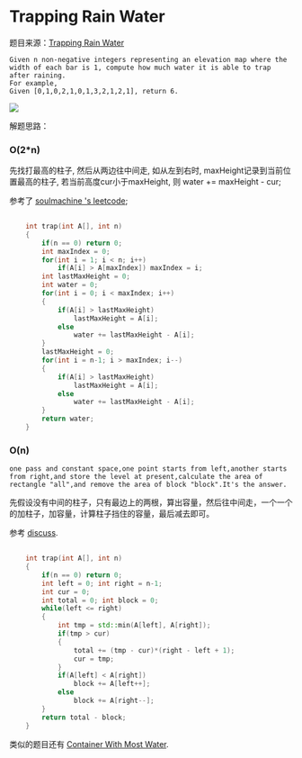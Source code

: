 # Trapping Rain Water

题目来源：[Trapping Rain Water](https://oj.leetcode.com/problems/trapping-rain-water/)

>
	Given n non-negative integers representing an elevation map where the width of each bar is 1, compute how much water it is able to trap after raining.
	For example, 
	Given [0,1,0,2,1,0,1,3,2,1,2,1], return 6.

![](http://tl3shi.github.com/resource/blogimage/leetcode-rainwatertrap.png)

解题思路：

###  O(2\*n)

先找打最高的柱子, 然后从两边往中间走, 如从左到右时, maxHeight记录到当前位置最高的柱子, 若当前高度cur小于maxHeight, 则 water += maxHeight - cur;

参考了 [soulmachine 's leetcode](https://github.com/soulmachine/leetcode); 

```cpp
	
	int trap(int A[], int n) 
    {
        if(n == 0) return 0;
        int maxIndex = 0;
        for(int i = 1; i < n; i++)
            if(A[i] > A[maxIndex]) maxIndex = i;
        int lastMaxHeight = 0;
        int water = 0;
        for(int i = 0; i < maxIndex; i++)
        {
            if(A[i] > lastMaxHeight) 
                lastMaxHeight = A[i];
            else
                water += lastMaxHeight - A[i];
        }
        lastMaxHeight = 0;
        for(int i = n-1; i > maxIndex; i--)
        {
            if(A[i] > lastMaxHeight)
                lastMaxHeight = A[i];
            else
                water += lastMaxHeight - A[i];
        }
        return water;
    }
```

###  O(n)

>
	one pass and constant space,one point starts from left,another starts from right,and store the level at present,calculate the area of rectangle "all",and remove the area of block "block".It's the answer. 
	
先假设没有中间的柱子，只有最边上的两根，算出容量，然后往中间走，一个一个的加柱子，加容量，计算柱子挡住的容量，最后减去即可。	

参考 [discuss](https://oj.leetcode.com/discuss/3546/any-one-pass-solutions).

```cpp
	
	int trap(int A[], int n)
	{
	    if(n == 0) return 0;
	    int left = 0; int right = n-1;
	    int cur = 0;
	    int total = 0; int block = 0;
	    while(left <= right)
	    {
	        int tmp = std::min(A[left], A[right]);
	        if(tmp > cur)
	        {
	            total += (tmp - cur)*(right - left + 1);
	            cur = tmp;
	        }
	        if(A[left] < A[right])
	            block += A[left++];
	        else
	            block += A[right--];
	    }
	    return total - block;
	}
```

类似的题目还有 [Container With Most Water](./container-with-most-water.html).

